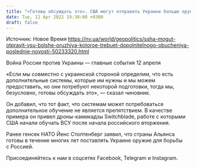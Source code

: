 ```yaml
---
title: "«Готовы обсуждать это». США могут отправить Украине больше оружия, которое требует дополнительного обучения военных — СNN"
date: Tue, 12 Apr 2022 19:38:00 +0300
draft: false
---
```

Источник: Новое Время https://nv.ua/world/geopolitics/ssha-mogut-otpravit-vsu-bolshe-oruzhiya-kotoroe-trebuet-dopolnitelnogo-obucheniya-poslednie-novosti-50233320.html


Война России против Украины — главные события 12 апреля

 «Если мы совместно с украинской стороной определим, что есть дополнительные системы, которые им нужны и мы можем предоставить, но они потребуют некоторой подготовки, тогда мы, безусловно, готовы обсуждать это», — сказал чиновник.

Он добавил, что тот факт, что системам может потребоваться дополнительное обучение не является препятствием. В качестве примера он привел дроны-камикадзы Switchblade, работе с которыми США начали обучать ВСУ после начала российского вторжения. 

Ранее генсек НАТО Йенс Столтенберг заявил, что страны Альянса готовы в течение многих лет поставлять Украине оружие для борьбы с Россией.

Присоединяйтесь к нам в соцсетях Facebook, Telegram и Instagram.
